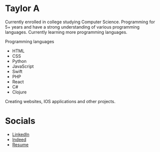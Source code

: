 # Taylor A

Currently enrolled in college studying Computer Science. Programming for 5+ years and have a strong understanding of various programming languages. Currently learning more programming languages. 

Programming languages  
- HTML
- CSS
- Python
- JavaScript
- Swift
- PHP
- React
- C#
- Clojure

Creating websites, IOS applications and other projects. 

# Socials 
- [LinkedIn](https://www.linkedin.com/in/taylor-atkin-2a3b62222/)
- [Indeed](https://profile.indeed.com/?hl=en_US&co=US&from=gnav-homepage)
- [Resume](https://github.com/tja58/tja58/blob/main/Resume.pdf)
